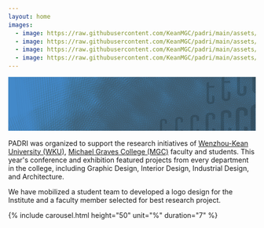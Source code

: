 ```yaml
---
layout: home
images:
  - image: https://raw.githubusercontent.com/KeanMGC/padri/main/assets/IMG_20210522_104153.jpg
  - image: https://raw.githubusercontent.com/KeanMGC/padri/main/assets/IMG_20210522_132429.jpg
  - image: https://raw.githubusercontent.com/KeanMGC/padri/main/assets/IMG_20210522_135913.jpg
  - image: https://raw.githubusercontent.com/KeanMGC/padri/main/assets/IMG_20210522_141619.jpg
---
```


![](assets/2021PADRIBackground-00a_.png)


 PADRI was organized to support the research initiatives of [Wenzhou-Kean University (WKU)](wku.edu.cn), [Michael Graves College (MGC)](http://design.wku.edu.cn/) faculty and students. This year's conference and exhibition featured projects from every department in the college, including Graphic Design, Interior Design, Industrial Design, and Architecture.

We have mobilized a student team to developed a logo design for the Institute and a faculty member selected for best research project.


{% include carousel.html height="50" unit="%" duration="7" %}
